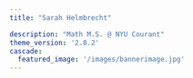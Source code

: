 ```yaml
---
title: "Sarah Helmbrecht"

description: "Math M.S. @ NYU Courant"
theme_version: '2.8.2'
cascade:
  featured_image: '/images/bannerimage.jpg'
---
```

